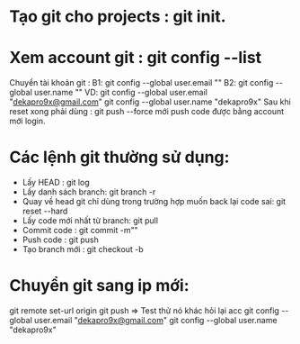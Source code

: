 # Tạo git cho projects : git init.
# Xem account git : git config --list
Chuyển tài khoản git : 
B1: git config --global user.email "<your-email-address>"
B2: git config --global user.name "<name>"
VD:
git config --global user.email "dekapro9x@gmail.com"
git config --global user.name "dekapro9x"
Sau khi reset xong phải dùng : git push --force mới push code được bằng account mới login.
# Các lệnh git thường sử dụng:
+ Lấy HEAD : git log 
+ Lấy danh sách branch: git branch -r
+ Quay về head git chỉ dùng trong trường hợp muốn back lại code sai: git reset --hard <code-hard-commit>
+ Lấy code mới nhất từ branch: git pull
+ Commit code : git commit -m"<name-commit>"
+ Push code : git push
+ Tạo branch mới : git checkout -b <branch-name>


# Chuyển git sang ip mới:
git remote set-url origin <link>
git push => Test thử nó khác hỏi lại acc
git config --global user.email "dekapro9x@gmail.com"
git config --global user.name "dekapro9x"



